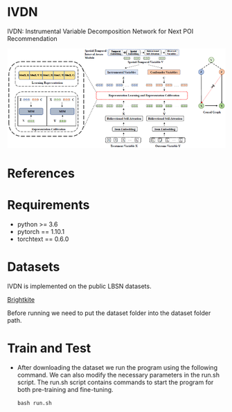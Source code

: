 # IVDN

IVDN: Instrumental Variable Decomposition Network for Next POI Recommendation

![model architecture](fig/IVDN.png) 



# References


# Requirements

+ python >= 3.6
+ pytorch == 1.10.1
+ torchtext == 0.6.0

# Datasets

IVDN is implemented on the public LBSN datasets.

[Brightkite](https://snap.stanford.edu/data/loc-brightkite.html)

Before running we need to put the dataset folder into the dataset folder path.




# Train and Test

- After downloading the dataset we run the program using the following command. We can also modify the necessary parameters in the run.sh script. The run.sh script contains commands to start the program for both pre-training and fine-tuning.
  
  ```shell   
  bash run.sh
  ```

  
  

